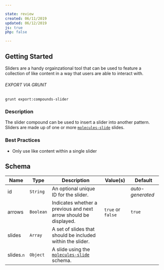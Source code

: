 ```yaml
---

state: review
created: 06/11/2019
updated: 06/12/2019
js: true
php: false

---
```


## Getting Started

Sliders are a handy orgainzational tool that can be used to feature a collection of like content in a way that users are able to interact with.

###### EXPORT VIA GRUNT

```
grunt export:compounds-slider
```


### Description

The slider compound can be used to insert a slider into another pattern. Sliders are made up of one or more [`molecules-slide`][molecules-slide] slides.


### Best Practices

- Only use like content within a single slider


## Schema

| Name        | Type        | Description                                                           | Value(s)              | Default           |
|-------------|-------------|-----------------------------------------------------------------------|-----------------------|-------------------|
| id          | `String`    | An optional unique ID for the slider.                                 |                       | *auto-generated*  |
| arrows      | `Boolean`   | Indicates whether a previous and next arrow should be displayed.      | `true` or `false`     | `true`            |
| slides      | `Array`     | A set of slides that should be included within the slider.            |                       |                   |
| slides.`n`  | `Object`    | A slide using the [`molecules-slide`][molecules-slide] schema.        |                       |                   |


[molecules-slide]: /patterns/30-molecules-modules-slide/30-molecules-modules-slide.html
